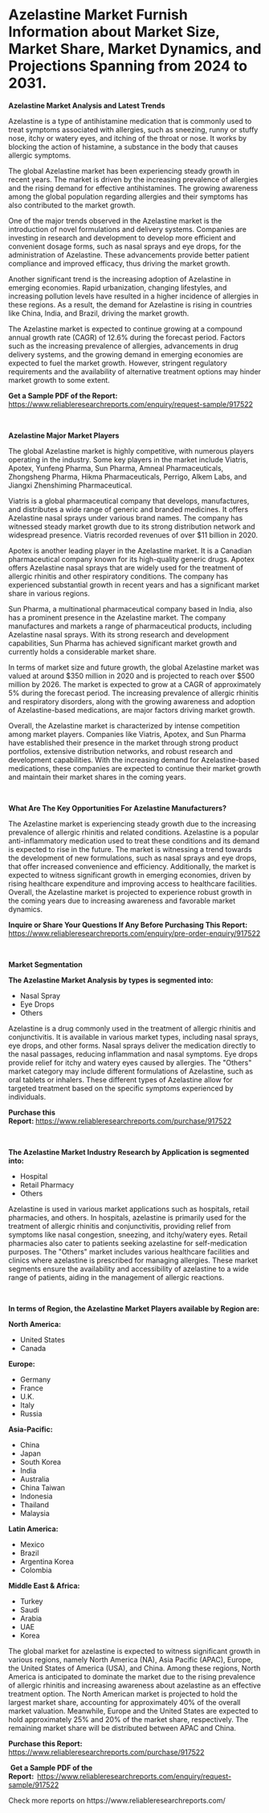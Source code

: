 <p><h1>Azelastine Market Furnish Information about Market Size, Market Share, Market Dynamics, and Projections Spanning from 2024 to 2031.</h1></p><p><strong>Azelastine Market Analysis and Latest Trends</strong></p>
<p><p>Azelastine is a type of antihistamine medication that is commonly used to treat symptoms associated with allergies, such as sneezing, runny or stuffy nose, itchy or watery eyes, and itching of the throat or nose. It works by blocking the action of histamine, a substance in the body that causes allergic symptoms.</p><p>The global Azelastine market has been experiencing steady growth in recent years. The market is driven by the increasing prevalence of allergies and the rising demand for effective antihistamines. The growing awareness among the global population regarding allergies and their symptoms has also contributed to the market growth.</p><p>One of the major trends observed in the Azelastine market is the introduction of novel formulations and delivery systems. Companies are investing in research and development to develop more efficient and convenient dosage forms, such as nasal sprays and eye drops, for the administration of Azelastine. These advancements provide better patient compliance and improved efficacy, thus driving the market growth.</p><p>Another significant trend is the increasing adoption of Azelastine in emerging economies. Rapid urbanization, changing lifestyles, and increasing pollution levels have resulted in a higher incidence of allergies in these regions. As a result, the demand for Azelastine is rising in countries like China, India, and Brazil, driving the market growth.</p><p>The Azelastine market is expected to continue growing at a compound annual growth rate (CAGR) of 12.6% during the forecast period. Factors such as the increasing prevalence of allergies, advancements in drug delivery systems, and the growing demand in emerging economies are expected to fuel the market growth. However, stringent regulatory requirements and the availability of alternative treatment options may hinder market growth to some extent.</p></p>
<p><strong>Get a Sample PDF of the Report:&nbsp;</strong> <a href="https://www.reliableresearchreports.com/enquiry/request-sample/917522">https://www.reliableresearchreports.com/enquiry/request-sample/917522</a></p>
<p>&nbsp;</p>
<p><strong>Azelastine Major Market Players</strong></p>
<p><p>The global Azelastine market is highly competitive, with numerous players operating in the industry. Some key players in the market include Viatris, Apotex, Yunfeng Pharma, Sun Pharma, Amneal Pharmaceuticals, Zhongsheng Pharma, Hikma Pharmaceuticals, Perrigo, Alkem Labs, and Jiangxi Zhenshiming Pharmaceutical. </p><p>Viatris is a global pharmaceutical company that develops, manufactures, and distributes a wide range of generic and branded medicines. It offers Azelastine nasal sprays under various brand names. The company has witnessed steady market growth due to its strong distribution network and widespread presence. Viatris recorded revenues of over $11 billion in 2020.</p><p>Apotex is another leading player in the Azelastine market. It is a Canadian pharmaceutical company known for its high-quality generic drugs. Apotex offers Azelastine nasal sprays that are widely used for the treatment of allergic rhinitis and other respiratory conditions. The company has experienced substantial growth in recent years and has a significant market share in various regions.</p><p>Sun Pharma, a multinational pharmaceutical company based in India, also has a prominent presence in the Azelastine market. The company manufactures and markets a range of pharmaceutical products, including Azelastine nasal sprays. With its strong research and development capabilities, Sun Pharma has achieved significant market growth and currently holds a considerable market share.</p><p>In terms of market size and future growth, the global Azelastine market was valued at around $350 million in 2020 and is projected to reach over $500 million by 2026. The market is expected to grow at a CAGR of approximately 5% during the forecast period. The increasing prevalence of allergic rhinitis and respiratory disorders, along with the growing awareness and adoption of Azelastine-based medications, are major factors driving market growth.</p><p>Overall, the Azelastine market is characterized by intense competition among market players. Companies like Viatris, Apotex, and Sun Pharma have established their presence in the market through strong product portfolios, extensive distribution networks, and robust research and development capabilities. With the increasing demand for Azelastine-based medications, these companies are expected to continue their market growth and maintain their market shares in the coming years.</p></p>
<p>&nbsp;</p>
<p><strong>What Are The Key Opportunities For Azelastine Manufacturers?</strong></p>
<p><p>The Azelastine market is experiencing steady growth due to the increasing prevalence of allergic rhinitis and related conditions. Azelastine is a popular anti-inflammatory medication used to treat these conditions and its demand is expected to rise in the future. The market is witnessing a trend towards the development of new formulations, such as nasal sprays and eye drops, that offer increased convenience and efficiency. Additionally, the market is expected to witness significant growth in emerging economies, driven by rising healthcare expenditure and improving access to healthcare facilities. Overall, the Azelastine market is projected to experience robust growth in the coming years due to increasing awareness and favorable market dynamics.</p></p>
<p><strong>Inquire or Share Your Questions If Any Before Purchasing This Report:</strong> <a href="https://www.reliableresearchreports.com/enquiry/pre-order-enquiry/917522">https://www.reliableresearchreports.com/enquiry/pre-order-enquiry/917522</a></p>
<p>&nbsp;</p>
<p><strong>Market Segmentation</strong></p>
<p><strong>The Azelastine Market Analysis by types is segmented into:</strong></p>
<p><ul><li>Nasal Spray</li><li>Eye Drops</li><li>Others</li></ul></p>
<p><p>Azelastine is a drug commonly used in the treatment of allergic rhinitis and conjunctivitis. It is available in various market types, including nasal sprays, eye drops, and other forms. Nasal sprays deliver the medication directly to the nasal passages, reducing inflammation and nasal symptoms. Eye drops provide relief for itchy and watery eyes caused by allergies. The "Others" market category may include different formulations of Azelastine, such as oral tablets or inhalers. These different types of Azelastine allow for targeted treatment based on the specific symptoms experienced by individuals.</p></p>
<p><strong>Purchase this Report:&nbsp;</strong><a href="https://www.reliableresearchreports.com/purchase/917522">https://www.reliableresearchreports.com/purchase/917522</a></p>
<p>&nbsp;</p>
<p><strong>The Azelastine Market Industry Research by Application is segmented into:</strong></p>
<p><ul><li>Hospital</li><li>Retail Pharmacy</li><li>Others</li></ul></p>
<p><p>Azelastine is used in various market applications such as hospitals, retail pharmacies, and others. In hospitals, azelastine is primarily used for the treatment of allergic rhinitis and conjunctivitis, providing relief from symptoms like nasal congestion, sneezing, and itchy/watery eyes. Retail pharmacies also cater to patients seeking azelastine for self-medication purposes. The "Others" market includes various healthcare facilities and clinics where azelastine is prescribed for managing allergies. These market segments ensure the availability and accessibility of azelastine to a wide range of patients, aiding in the management of allergic reactions.</p></p>
<p>&nbsp;</p>
<p><strong>In terms of Region, the Azelastine Market Players available by Region are:</strong></p>
<p>
    <p> <strong> North America: </strong>
        <ul>
            <li>United States</li>
            <li>Canada</li>
        </ul>
        </p> 
    <p> <strong> Europe: </strong>
        <ul>
            <li>Germany</li>
            <li>France</li>
            <li>U.K.</li>
            <li>Italy</li>
            <li>Russia</li>
        </ul>
        </p> 
    <p> <strong> Asia-Pacific: </strong>
        <ul>
            <li>China</li>
            <li>Japan</li>
            <li>South Korea</li>
            <li>India</li>
            <li>Australia</li>
            <li>China Taiwan</li>
            <li>Indonesia</li>
            <li>Thailand</li>
            <li>Malaysia</li>
        </ul>
        </p> 
    <p> <strong> Latin America: </strong>
        <ul>
            <li>Mexico</li>
            <li>Brazil</li>
            <li>Argentina Korea</li>
            <li>Colombia</li>
        </ul>
        </p> 
    <p> <strong> Middle East & Africa: </strong>
        <ul>
            <li>Turkey</li>
            <li>Saudi</li>
            <li>Arabia</li>
            <li>UAE</li>
            <li>Korea</li>
        </ul>
    </p>
    </p>
<p><p>The global market for azelastine is expected to witness significant growth in various regions, namely North America (NA), Asia Pacific (APAC), Europe, the United States of America (USA), and China. Among these regions, North America is anticipated to dominate the market due to the rising prevalence of allergic rhinitis and increasing awareness about azelastine as an effective treatment option. The North American market is projected to hold the largest market share, accounting for approximately 40% of the overall market valuation. Meanwhile, Europe and the United States are expected to hold approximately 25% and 20% of the market share, respectively. The remaining market share will be distributed between APAC and China.</p></p>
<p><strong>Purchase this Report: </strong><a href="https://www.reliableresearchreports.com/purchase/917522">https://www.reliableresearchreports.com/purchase/917522</a></p>
<p>&nbsp;<strong>Get a Sample PDF of the Report:&nbsp;&nbsp;</strong><a href="https://www.reliableresearchreports.com/enquiry/request-sample/917522">https://www.reliableresearchreports.com/enquiry/request-sample/917522</a></p>
<p><strong></strong></p>
<p>Check more reports on https://www.reliableresearchreports.com/</p>